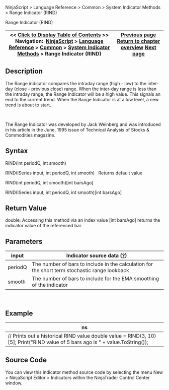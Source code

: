 ﻿
NinjaScript > Language Reference > Common > System Indicator Methods > Range Indicator (RIND)

Range Indicator (RIND)

| << [Click to Display Table of Contents](range_indicator_rind.md) >> **Navigation:**     [NinjaScript](ninjascript.md) > [Language Reference](language_reference_wip.md) > [Common](common.md) > [System Indicator Methods](indicators.md) > Range Indicator (RIND) | [Previous page](range.md) [Return to chapter overview](indicators.md) [Next page](rate_of_change_roc.md) |
| --- | --- |
## Description
The Range indicator compares the intraday range (high - low) to the inter-day (close - previous close) range. When the inter-day range is less than the intraday range, the Range Indicator will be a high value. This signals an end to the current trend. When the Range Indicator is at a low level, a new trend is about to start.   

   

The Range Indicator was developed by Jack Weinberg and was introduced in his article in the June, 1995 issue of Technical Analysis of Stocks & Commodities magazine.

## Syntax
RIND(int periodQ, int smooth)  

RIND(ISeries<double> input, int periodQ, int smooth)
 
Returns default value  

RIND(int periodQ, int smooth)[int barsAgo]  

RIND(ISeries<double> input, int periodQ, int smooth)[int barsAgo]

## Return Value
double; Accessing this method via an index value [int barsAgo] returns the indicator value of the referenced bar.

## Parameters

| input | Indicator source data ([?](valid_input_data_for_indicator.md)) |
| --- | --- |
| periodQ | The number of bars to include in the calculation for the short term stochastic range lookback |
| smooth | The number of bars to include for the EMA smoothing of the indicator |
 
## 
## Example

| ns |
| --- |
| // Prints out a historical RIND value double value = RIND(3, 10)[5]; Print("RIND value of 5 bars ago is " + value.ToString()); |

## Source Code
You can view this indicator method source code by selecting the menu New > NinjaScript Editor > Indicators within the NinjaTrader Control Center window.
